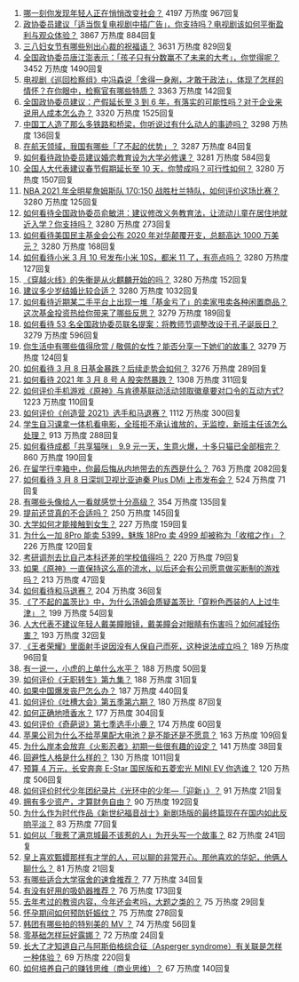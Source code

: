 1. [哪一刻你发现年轻人正在悄悄改变社会？](https://www.zhihu.com/question/447184915) 4197 万热度 967回复
1. [政协委员建议「适当恢复电视剧中插广告」，你支持吗？电视剧该如何平衡盈利与观众体验？](https://www.zhihu.com/question/448189130) 3867 万热度 884回复
1. [三八妇女节有哪些别出心裁的祝福语？](https://www.zhihu.com/question/267882935) 3631 万热度 829回复
1. [全国政协委员唐江澎表示：「孩子只有分数赢不了未来的大考」，你觉得呢？](https://www.zhihu.com/question/448045582) 3452 万热度 1490回复
1. [电视剧《巡回检察组》中冯森说「舍得一身剐，才敢干政法」，体现了怎样的情怀？在你眼中，检察官有哪些特质？](https://www.zhihu.com/question/447573255) 3363 万热度 142回复
1. [全国政协委员建议：产假延长至 3 到 6 年，有落实的可能性吗？对于企业来说用人成本怎么办？](https://www.zhihu.com/question/448196874) 3320 万热度 1525回复
1. [中国工人造了那么多铁路和桥梁，你听说过有什么动人的事迹吗？](https://www.zhihu.com/question/447243983) 3298 万热度 136回复
1. [在航天领域，我国有哪些「了不起的优势」？](https://www.zhihu.com/question/447545640) 3287 万热度 84回复
1. [如何看待政协委员建议婚恋教育设为大学必修课？](https://www.zhihu.com/question/448183082) 3281 万热度 584回复
1. [全国人大代表建议春节假期延长至 10 天，你赞成吗？可行性如何？](https://www.zhihu.com/question/447939211) 3280 万热度 1507回复
1. [NBA 2021 年全明星詹姆斯队 170:150 战胜杜兰特队，如何评价这场比赛？](https://www.zhihu.com/question/448190659) 3280 万热度 125回复
1. [如何看待全国政协委员俞敏洪：建议修改义务教育法，让流动儿童在居住地就近入学？你支持吗？](https://www.zhihu.com/question/447701877) 3280 万热度 273回复
1. [如何看待美国民主基金会公布 2020 年对华颠覆开支，总额高达 1000 万美元？](https://www.zhihu.com/question/448177803) 3280 万热度 168回复
1. [如何看待小米 3 月 10 号发布小米 10S，都米 11 了，有亮点吗？](https://www.zhihu.com/question/448195625) 3280 万热度 127回复
1. [《穿越火线》的失衡是从火麒麟开始的吗？](https://www.zhihu.com/question/313056473) 3280 万热度 152回复
1. [建议多少岁结婚比较合适？](https://www.zhihu.com/question/441499184) 3280 万热度 1032回复
1. [如何看待近期某二手平台上出现一堆「基金亏了」的卖家甩卖各种闲置商品？这次基金投资热给你带来了哪些反思？](https://www.zhihu.com/question/447944410) 3279 万热度 189回复
1. [如何看待 53 名全国政协委员联名提案：将教师节调整改设于孔子诞辰日？](https://www.zhihu.com/question/448191869) 3279 万热度 596回复
1. [你生活中有哪些值得欣赏 / 敬佩的女性？能否分享一下她们的故事？](https://www.zhihu.com/question/447555404) 3279 万热度 124回复
1. [如何看待 3 月 8 日基金暴跌？后续走势会如何？](https://www.zhihu.com/question/448200861) 3276 万热度 289回复
1. [如何看待 2021 年 3 月 8 号 A 股突然暴跌？](https://www.zhihu.com/question/448223833) 1308 万热度 311回复
1. [如何评价手机游戏《原神》与肯德基联动活动领取徽章要对口令的互动方式?](https://www.zhihu.com/question/448015206) 1223 万热度 110回复
1. [如何评价《创造营 2021》选手和马退赛？](https://www.zhihu.com/question/448273314) 1112 万热度 300回复
1. [学生自习课拿一体机看电影，全班拒不承认谁放的，无监控，新班主任该怎么处理？](https://www.zhihu.com/question/447873108) 913 万热度 288回复
1. [如何看待成都「共享猫咪」 9.9 元一天，生意火爆，十多只猫已全部租完？](https://www.zhihu.com/question/448203625) 860 万热度 190回复
1. [在留学行李箱中，你最后悔从内地带去的东西是什么？](https://www.zhihu.com/question/264876866) 763 万热度 2082回复
1. [如何看待 3 月 8 日深圳卫视比亚迪秦 Plus DMi 上市发布会？](https://www.zhihu.com/question/448178800) 524 万热度 71回复
1. [有哪些头像给人一看就感觉十分高级？](https://www.zhihu.com/question/441459020) 354 万热度 135回复
1. [提前还贷真的不合适吗？](https://www.zhihu.com/question/424662097) 250 万热度 145回复
1. [大学如何才能接触到女生？](https://www.zhihu.com/question/447956192) 227 万热度 159回复
1. [为什么一加 8Pro 能卖 5399，魅族 18Pro 卖 4999 却被称为「收棺之作」？](https://www.zhihu.com/question/447505603) 226 万热度 120回复
1. [考研调剂去比自己本科还差的学校值得吗？](https://www.zhihu.com/question/447650591) 220 万热度 79回复
1. [如果《原神》一直保持这么高的流水，以后还会有公司愿意做买断制的游戏吗？](https://www.zhihu.com/question/448124893) 213 万热度 47回复
1. [如何看待和马退赛？](https://www.zhihu.com/question/448277575) 204 万热度 36回复
1. [《了不起的盖茨比》中，为什么汤姆会质疑盖茨比「穿粉色西装的人上过牛津」？](https://www.zhihu.com/question/21506435) 199 万热度 54回复
1. [人大代表不建议年轻人戴美瞳眼镜，戴美瞳会对眼睛有伤害吗？如何减轻伤害？](https://www.zhihu.com/question/448222744) 193 万热度 32回复
1. [《王者荣耀》里面射手说因没有人保自己而死，这种说法成立吗？](https://www.zhihu.com/question/342808380) 189 万热度 96回复
1. [有一说一，小虎的上单什么水平？](https://www.zhihu.com/question/439774035) 188 万热度 50回复
1. [如何评价《无职转生》第九集？](https://www.zhihu.com/question/448170387) 188 万热度 31回复
1. [如果中国爆发丧尸怎么办？](https://www.zhihu.com/question/313030180) 187 万热度 440回复
1. [如何评价《吐槽大会》第五季第六期？](https://www.zhihu.com/question/448070142) 180 万热度 87回复
1. [如何正确地喷香水？](https://www.zhihu.com/question/50185449) 177 万热度 304回复
1. [如何评价《奇葩说》第七季选手小鹿？](https://www.zhihu.com/question/447882492) 174 万热度 60回复
1. [苹果公司为什么不给苹果配大电池？是不能还是不愿意？](https://www.zhihu.com/question/430011495) 163 万热度 109回复
1. [为什么岸本会放弃《火影忍者》初期一些很有趣的设定？](https://www.zhihu.com/question/447630985) 141 万热度 38回复
1. [回避性人格是什么样的？](https://www.zhihu.com/question/412154471) 130 万热度 1011回复
1. [预算 4 万元，长安奔奔 E-Star 国民版和五菱宏光 MINI EV 你选谁？](https://www.zhihu.com/question/447150122) 120 万热度 506回复
1. [如何评价时代少年团纪录片《光环中的少年—「迎新」》？](https://www.zhihu.com/question/448031785) 91 万热度 21回复
1. [拥有多少资产，才算财务自由？](https://www.zhihu.com/question/443106237) 90 万热度 192回复
1. [为什么作为时代作品《新世纪福音战士》新剧场版的最终篇现在在国内如此反响平淡？](https://www.zhihu.com/question/448115446) 83 万热度 77回复
1. [如何以「我惹了满京城最不该惹的人」为开头写一个故事？](https://www.zhihu.com/question/436381988) 82 万热度 241回复
1. [皇上喜欢甄嬛那样有才学的人，可以聊的非常开心。那他喜欢的华妃，他俩人聊什么？](https://www.zhihu.com/question/448065317) 81 万热度 21回复
1. [有哪些适合大学宿舍的速食推荐？](https://www.zhihu.com/question/411067478) 77 万热度 34回复
1. [有没有好用的吸奶器推荐？](https://www.zhihu.com/question/348359318) 76 万热度 173回复
1. [去年考过的教资内容，今年还会考吗，大题之类的？](https://www.zhihu.com/question/447587842) 75 万热度 29回复
1. [怀孕期间如何预防妊娠纹？](https://www.zhihu.com/question/37106837) 75 万热度 278回复
1. [韩团有哪些拍的特别美的 MV ？](https://www.zhihu.com/question/447918812) 74 万热度 56回复
1. [零基础怎样玩好露娜？](https://www.zhihu.com/question/390341622) 72 万热度 24回复
1. [长大了才知道自己与阿斯伯格综合征（Asperger syndrome）有关联是怎样一种体验？](https://www.zhihu.com/question/54900544) 69 万热度 220回复
1. [如何培养自己的赚钱思维（商业思维）？](https://www.zhihu.com/question/26157225) 67 万热度 140回复